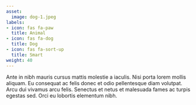 ```yaml
---
asset:
  image: dog-1.jpeg
labels:
- icon: fas fa-paw
  title: Animal
- icon: fas fa-dog
  title: Dog
- icon: fas fa-sort-up
  title: Smart
weight: 40
---
```


Ante in nibh mauris cursus mattis molestie a iaculis. Nisi porta lorem mollis aliquam. Eu consequat ac felis donec et odio pellentesque diam volutpat. Arcu dui vivamus arcu felis. Senectus et netus et malesuada fames ac turpis egestas sed. Orci eu lobortis elementum nibh.
